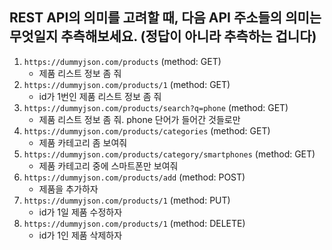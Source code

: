 ## REST API의 의미를 고려할 때, 다음 API 주소들의 의미는 무엇일지 추측해보세요. (정답이 아니라 추측하는 겁니다)

1. `https://dummyjson.com/products` (method: GET) 
   - 제품 리스트 정보 좀 줘
2. `https://dummyjson.com/products/1` (method: GET)
   - id가 1번인 제품 리스트 정보 좀 줘
3. `https://dummyjson.com/products/search?q=phone` (method: GET)
   - 제품 리스트 정보 좀 줘. phone 단어가 들어간 것들로만
4. `https://dummyjson.com/products/categories` (method: GET)
   - 제품 카테고리 좀 보여줘
5. `https://dummyjson.com/products/category/smartphones` (method: GET)
   - 제품 카테고리 중에 스마트폰만 보여줘
6. `https://dummyjson.com/products/add` (method: POST)
   - 제품을 추가하자
7. `https://dummyjson.com/products/1` (method: PUT)
   - id가 1일 제품 수정하자
8. `https://dummyjson.com/products/1` (method: DELETE)
   - id가 1인 제품 삭제하자

